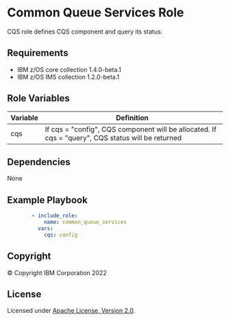 Common Queue Services Role
=========

CQS role defines CQS component and query its status.

Requirements
------------
* IBM z/OS core collection 1.4.0-beta.1
* IBM z/OS IMS collection 1.2.0-beta.1


Role Variables
--------------

| Variable                           | Definition                                                                                                                                                          |
| ---------------------------------- | ------------------------------------------------------------------------------------------------------------------------------------------------------------------- |
| cqs                | If cqs = "config", CQS component will be allocated.  If cqs = "query", CQS status will be returned                                                                                                                           |



Dependencies
------------

None

Example Playbook
----------------

```yaml
        - include_role:
            name: common_queue_services
          vars:
            cqs: config

```

## Copyright
© Copyright IBM Corporation 2022

## License
Licensed under
[Apache License, Version 2.0](https://opensource.org/licenses/Apache-2.0).

